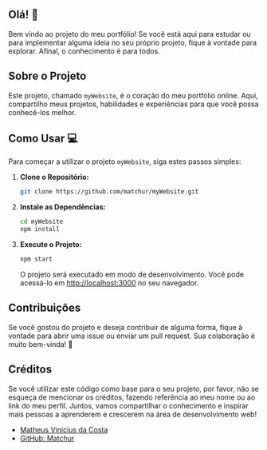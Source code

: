 ## Olá! 👋

Bem vindo ao projeto do meu portfólio! Se você está aqui para estudar ou para implementar alguma ideia no seu próprio projeto, fique à vontade para explorar. Afinal, o conhecimento é para todos.

## Sobre o Projeto

Este projeto, chamado `myWebsite`, é o coração do meu portfólio online. Aqui, compartilho meus projetos, habilidades e experiências para que você possa conhecê-los melhor.

## Como Usar 💻

Para começar a utilizar o projeto `myWebsite`, siga estes passos simples:

1. **Clone o Repositório:** 
   ```bash
   git clone https://github.com/matchur/myWebsite.git
   ```
   
2. **Instale as Dependências:**
   ```bash
   cd myWebsite
   npm install
   ```

3. **Execute o Projeto:**
   ```bash
   npm start
   ```

   O projeto será executado em modo de desenvolvimento. Você pode acessá-lo em [http://localhost:3000](http://localhost:3000) no seu navegador.

## Contribuições

Se você gostou do projeto e deseja contribuir de alguma forma, fique à vontade para abrir uma issue ou enviar um pull request. Sua colaboração é muito bem-vinda! 🚀

## Créditos

Se você utilizar este código como base para o seu projeto, por favor, não se esqueça de mencionar os créditos, fazendo referência ao meu nome ou ao link do meu perfil. Juntos, vamos compartilhar o conhecimento e inspirar mais pessoas a aprenderem e crescerem na área de desenvolvimento web!


- [Matheus Vinicius da Costa](https://www.instagram.com/m4tchur/)
- [GitHub: Matchur](https://github.com/matchur)
